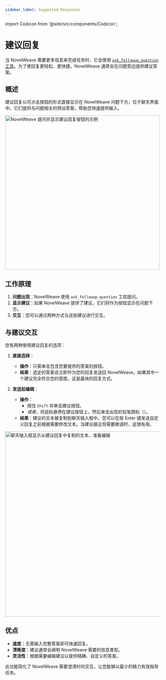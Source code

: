 ```yaml
---
sidebar_label: Suggested Responses
---
```


import Codicon from '@site/src/components/Codicon';

# 建议回复

当 NovelWeave 需要更多信息来完成任务时，它会使用 [`ask_followup_question` 工具](/features/tools/ask-followup-question)。为了使回复更轻松、更快捷，NovelWeave 通常会在问题旁边提供建议答案。

## 概述

建议回复以可点击按钮的形式直接显示在 NovelWeave 问题下方，位于聊天界面中。它们提供与问题相关的预设答案，帮助您快速提供输入。

<img src="/docs/img/suggested-responses/suggested-responses.png" alt="NovelWeave 提问并显示建议回复按钮的示例" width="500" />

## 工作原理

1.  **问题出现**：NovelWeave 使用 `ask_followup_question` 工具提问。
2.  **显示建议**：如果 NovelWeave 提供了建议，它们将作为按钮显示在问题下方。
3.  **交互**：您可以通过两种方式与这些建议进行交互。

## 与建议交互

您有两种使用建议回复的选项：

1.  **直接选择**：

    - **操作**：只需单击包含您要提供的答案的按钮。
    - **结果**：选定的答案会立即作为您的回复发送回 NovelWeave。如果其中一个建议完全符合您的意图，这是最快的回复方式。

2.  **发送前编辑**：
    - **操作**：
        - 按住 `Shift` 并单击建议按钮。
        - _或者_，将鼠标悬停在建议按钮上，然后单击出现的铅笔图标（<Codicon name="edit" />）。
    - **结果**：建议的文本被复制到聊天输入框中。您可以在按 Enter 键发送自定义回复之前根据需要修改文本。当建议接近但需要微调时，这很有用。

<img src="/docs/img/suggested-responses/suggested-responses-1.png" alt="聊天输入框显示从建议回复中复制的文本，准备编辑" width="600" />

## 优点

- **速度**：无需输入完整答案即可快速回复。
- **清晰度**：建议通常会阐明 NovelWeave 需要的信息类型。
- **灵活性**：根据需要编辑建议以提供精确、自定义的答案。

此功能简化了 NovelWeave 需要澄清时的交互，让您能够以最少的精力有效指导任务。
